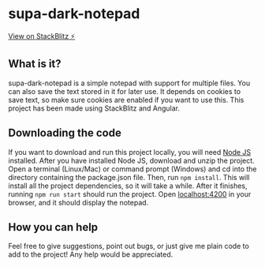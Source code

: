 # supa-dark-notepad

[View on StackBlitz ⚡️](https://supa-dark-notepad.stackblitz.io)

## What is it?
supa-dark-notepad is a simple notepad with support for multiple files. You can also save the text stored in it for later use. It depends on cookies to save text, so make sure cookies are enabled if you want to use this. This project has been made using StackBlitz and Angular. 

## Downloading the code
If you want to download and run this project locally, you will need [Node JS](https://nodejs.org) installed. After you have installed Node JS, download and unzip the project. Open a terminal (Linux/Mac) or command prompt (Windows) and cd into the directory containing the package.json file. Then, run `npm install`. This will install all the project dependencies, so it will take a while. After it finishes, running `npm run start` should run the project. Open [localhost:4200](http://localhost:4200) in your browser, and it should display the notepad.

## How you can help
Feel free to give suggestions, point out bugs, or just give me plain code to add to the project! Any help would be appreciated.
